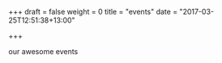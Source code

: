 +++
draft = false
weight = 0
title = "events"
date = "2017-03-25T12:51:38+13:00"

+++

our awesome events
